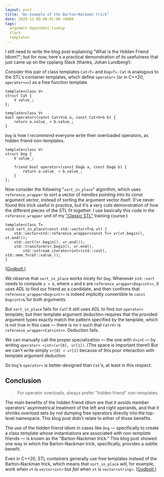 ```yaml
---
layout: post
title: "An example of the Barton–Nackman trick"
date: 2020-12-09 00:01:00 +0000
tags:
  argument-dependent-lookup
  slack
  templates
---
```


I still need to write the blog post explaining "What is the Hidden Friend Idiom?";
but for now, here's a practical demonstration of its usefulness that just came up
on the cpplang Slack (thanks, Johan Lundberg!).

Consider this pair of class templates `Cat<T>` and `Dog<T>`. `Cat` is analogous to
the STL's container templates, which define `operator<` (or in C++20, `operator<=>`)
as a free function template.

    template<class V>
    struct Cat {
        V value_;
    };

    template<class V>
    bool operator<(const Cat<V>& a, const Cat<V>& b) {
        return a.value_ < b.value_;
    }

`Dog` is how I _recommend_ everyone write their
overloaded operators, as hidden friend non-templates.

    template<class V>
    struct Dog {
        V value_;

        friend bool operator<(const Dog& a, const Dog& b) {
            return a.value_ < b.value_;
        }
    };

Now consider the following "`sort_in_place`" algorithm, which
uses `reference_wrapper` to sort a vector of _handles pointing into_
its const argument vector, instead of sorting the argument vector
itself. (I've never found this trick useful in practice, but it's
a very cute demonstration of how the different pieces of the STL
fit together. I use basically this code in the `reference_wrapper`
unit of my ["Classic STL"](https://cppcon.org/class-2020-classic-stl/) training course.)

    template<class T>
    void sort_in_place(const std::vector<T>& vt) {
        std::vector<std::reference_wrapper<const T>> vr(vt.begin(), vt.end());
        std::sort(vr.begin(), vr.end());
        std::transform(vr.begin(), vr.end(),
            std::ostream_iterator<int>(std::cout), std::mem_fn(&T::value_));
    }

([Godbolt.](https://godbolt.org/z/PscoPz))

We observe that `sort_in_place` works nicely for `Dog`. Whenever `std::sort`
needs to compute `a < b`, where `a` and `b` are `reference_wrapper<Dog<int>>`,
it uses ADL to find our friend as a candidate, and then confirms that `reference_wrapper<Dog<int>>`
is indeed implicitly convertible to `const Dog<int>&` for both arguments.

But `sort_in_place` fails for `Cat`! It still uses ADL to find our `operator<`
template; but then template argument deduction requires that the provided argument types
exactly match the pattern specified by the template, which is not true in this case —
there is no `V` such that `Cat<V>` is `reference_wrapper<Cat<int>>`. Deduction fails.

We can manually call the proper specialization — the one with `V=int` — by writing
`operator< <int>(vr[0], vr[1])`. (The space is important there!)
But we can't write simply `vr[0] < vr[1]` because of this poor interaction with
template argument deduction.

So `Dog`'s `operator<` is better-designed than `Cat`'s, at least in this respect.


## Conclusion

> For operator overloads, always prefer "hidden friend" non-templates.

The _main_ benefits of the hidden friend idiom are that it avoids member operators'
asymmetrical treatment of the left and right operands, and that it shrinks overload sets
by not dumping free operators directly into the top-level namespace. This blog post
didn't relate to either of those benefits.

The use of the hidden friend idiom in cases like `Dog` — specifically to create a
class template whose instantiations are associated with _non-template_ friends —
is known as the "Barton–Nackman trick." This blog post showed one way in which
the Barton–Nackman trick, specifically, provides a subtle benefit.

Even in C++20, STL containers generally use free templates instead of the Barton–Nackman trick,
which means that `sort_in_place` will, for example, _work_ when `vt` is `vector<int>`
but _fail_ when `vt` is `vector<string>`. ([Godbolt.](https://godbolt.org/z/x7nWhj))
